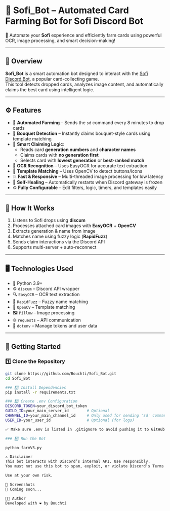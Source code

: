 # 🌾 Sofi_Bot – Automated Card Farming Bot for Sofi Discord Bot

🤖 Automate your **Sofi** experience and efficiently farm cards using powerful OCR, image processing, and smart decision-making!

---

## 📌 Overview

**Sofi_Bot** is a smart automation bot designed to interact with the [Sofi Discord Bot](https://discord.com/invite/sofi), a popular card-collecting game.  
This tool detects dropped cards, analyzes image content, and automatically claims the best card using intelligent logic.

---

## ⚙️ Features

- 🔁 **Automated Farming** – Sends the `sd` command every 8 minutes to drop cards  
- 💐 **Bouquet Detection** – Instantly claims bouquet-style cards using template matching  
- 🧠 **Smart Claiming Logic**:
  - Reads card **generation numbers** and **character names**
  - Claims cards with **no generation first**
  - Selects card with **lowest generation** or **best-ranked match**
- 🧾 **OCR Recognition** – Uses EasyOCR for accurate text extraction  
- 🧩 **Template Matching** – Uses OpenCV to detect buttons/icons  
- 💥 **Fast & Responsive** – Multi-threaded image processing for low latency  
- 🔄 **Self-Healing** – Automatically restarts when Discord gateway is frozen  
- ⚙️ **Fully Configurable** – Edit filters, logic, timers, and templates easily

---

## 🧠 How It Works

1. Listens to Sofi drops using **discum**
2. Processes attached card images with **EasyOCR** + **OpenCV**
3. Extracts generation & name from image
4. Matches name using fuzzy logic (**RapidFuzz**)
5. Sends claim interactions via the Discord API
6. Supports multi-server + auto-reconnect

---

## 🖥️ Technologies Used

- 🐍 Python 3.9+
- ⚙️ `discum` – Discord API wrapper
- 🔍 `EasyOCR` – OCR text extraction
- 🧠 `RapidFuzz` – Fuzzy name matching
- 🧪 `OpenCV` – Template matching
- 🖼️ `Pillow` – Image processing
- 🌐 `requests` – API communication
- 🔐 `dotenv` – Manage tokens and user data

---

## 🚀 Getting Started

### 1️⃣ Clone the Repository

```bash
git clone https://github.com/Bouchti/Sofi_Bot.git
cd Sofi_Bot

### 2️⃣ Install Dependencies
pip install -r requirements.txt

### 3️⃣ Create .env Configuration
DISCORD_TOKEN=your_discord_bot_token
GUILD_ID=your_main_server_id        # Optional
CHANNEL_ID=your_main_channel_id     # Only used for sending 'sd' commands
USER_ID=your_user_id                # Optional (for logs)

✅ Make sure .env is listed in .gitignore to avoid pushing it to GitHub.

### 4️⃣ Run the Bot

python farmV3.py

⚠️ Disclaimer
This bot interacts with Discord’s internal API. Use responsibly.
You must not use this bot to spam, exploit, or violate Discord’s Terms of Service.

Use at your own risk.

📸 Screenshots
🚧 Coming soon...

🧑‍💻 Author
Developed with ❤️ by Bouchti
